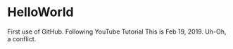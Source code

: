 # HelloWorld
First use of GitHub. Following YouTube Tutorial
This is Feb 19, 2019.
Uh-Oh, a conflict.
